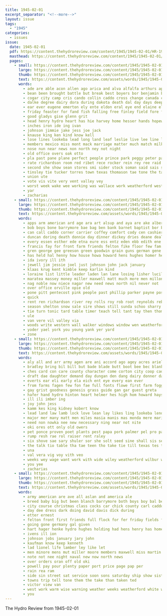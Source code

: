 ```yaml
---
title: 1945-02-01
excerpt_separator: "<!--more-->"
layout: issue
tags:
  - "1945"
categories:
  - issues
issue:
  date: 1945-02-01
  pdf: https://content.thehydroreview.com/content/1945/1945-02-01/HR-1945-02-01.pdf
  masthead: https://content.thehydroreview.com/content/1945/1945-02-01/masthead/HR-1945-02-01.jpg
  pages:
    - small: https://content.thehydroreview.com/content/1945/1945-02-01/small/HR-1945-02-01-01.jpg
      large: https://content.thehydroreview.com/content/1945/1945-02-01/large/HR-1945-02-01-01.jpg
      thumb: https://content.thehydroreview.com/content/1945/1945-02-01/thumbnails/HR-1945-02-01-01.jpg
      text: https://content.thehydroreview.com/assets/words/1945/1945-02-01/HR-1945-02-01-01.txt
      words:
        - ade are able acon allen ago arica and alva alfalfa arthurs appleman ard ane august
        - bean been brought battle but break best boyers bor benjamin boyer boy burk bak bott binger bally back burst born boys
        - cogar city camp cris cando collin caddo cross change canada class clear card crew cobb carl claude chet cotten charles colony chew charlie colle came church
        - dalke degree dairy dora during dakota death dal day days deep dungan deward doctor
        - ear ever eugene emerton ely ente eldon eral eye end elaine elgar earl emer elmer
        - friday feaster for fand fish falling free finley field fore frank friend fed fort from france fannin fout fron fall flansburg filippo farm fee fly fine
        - good gladys gise glenn grit
        - head henry hydro heart has hie harvey home hesser hands hopewell hafer hall hide henke hodge hea homa husband held him hitt hort health had her
        - inches iron ide ing ivan
        - johnson jimmie jake jess joe jack
        - knause king ken kind know kell
        - lose lines lookeba lead long land leaf leslie live lee line life lower
        - members mexico miss mont mack marriage matter much match milk many man most made moore miller medal may march must maxine mae marge mol monday myrtle
        - nose nun near news non north ney not night
        - old office overs oak otto
        - pla past pane plane perfect people prince park peggy peter paul president page pauls pound pittsburg
        - rate richardson room red ribet rece rocker rein rey ree raid
        - second she show sean stores smi sider stock soman said sais sho stevens six stand sin son ship snow sanders sammie state saturday sister skaggs south simpson sot sing service
        - tinsley tie tucker torres town texas thomason tae tone the take ted tine thomas ting trees tidwell them thurs tom toles
        - union ute
        - vote vis vite very vent valley vey
        - worst week wake wee working was wallace work weatherford west works will wall wanda wal win wend with want wife wears
        - yar
        - zacharias
    - small: https://content.thehydroreview.com/content/1945/1945-02-01/small/HR-1945-02-01-02.jpg
      large: https://content.thehydroreview.com/content/1945/1945-02-01/large/HR-1945-02-01-02.jpg
      thumb: https://content.thehydroreview.com/content/1945/1945-02-01/thumbnails/HR-1945-02-01-02.jpg
      text: https://content.thehydroreview.com/assets/words/1945/1945-02-01/HR-1945-02-01-02.txt
      words:
        - apps arm american ard age ara art alsup and aya are ake alber ave ameri aleta ana
        - bob boys bone barrymore bae bag ben bank barnet baptist bor bene balsam blue blevins bartley bill ball bil beck buyers bell been bom back but brown berth bright
        - can call caddo corner carrier coffey comfort cody cen cashier city christian chi care cat collins church christ clara crosswhite collier creamer cold cloninger company che canyon card claude col child county cost cal came cake cee
        - duncan doring death donnie day dinner dickey dries deane deal daughters duty doria dave
        - every essen esther ede etna eure ess entz eden ebb edith ene early ell end ena elbert easter easy
        - francis fay for front farm friends felton fike floor few fam fone fulton friday fuel from frank fae first
        - gren george gee greeson green goodwin grain guns german gene glass getting good
        - has held hal henny how house howa howard hens hughes homer henry home holiness had hosey honor hard harley harry hare hydro hansen hinton hames herndon her hagin hint harvey hea hes hai
        - ida ivory ill ith
        - jewell jim jessie joel just johnson john jack january
        - klaas krug kent kimble keep karlin kind
        - loraine list little leader laden lan lane losing lisher lucille lint love lewis lander large lee lovely leon lowell likely lionel lavern
        - maratea massey money miller maxwell matt much more men millon must mix moring minister mis miss mark mash march marvin mee monday many melvin mighty monar mer morning made missouri marilyn most mere mound
        - nag noble now niece nagar new need news north nil never not
        - over office orville opie old
        - pone pitt pentecost pink people past phillip parker payne post perey persons president pope paper present part pang propps press pastor
        - quick
        - rent ren richardson river rey rolls roy rob root reynolds rebekah royal roll res room ruhl richarson
        - season shelton snow sale sire shows still sunda schoo sharry sou set story states send sunday sick sek sister street sonny son service shower seed scott school save store second south song sell stockton shanklin sisson side storm seco saar soo smith sori stan simpson
        - tie turn tonic tard table timer teach tell tant tay then thomas thee thoma tom tal ting thurs taken the thomason
        - ule
        - van vere vil valley via
        - woods write western wall walker windows window wen weatherford weather welcome willard white wool work williams west with week want weathers went winter wee will water was wide
        - yoder yael york you young yank yer yard
        - zone
    - small: https://content.thehydroreview.com/content/1945/1945-02-01/small/HR-1945-02-01-03.jpg
      large: https://content.thehydroreview.com/content/1945/1945-02-01/large/HR-1945-02-01-03.jpg
      thumb: https://content.thehydroreview.com/content/1945/1945-02-01/thumbnails/HR-1945-02-01-03.jpg
      text: https://content.thehydroreview.com/assets/words/1945/1945-02-01/HR-1945-02-01-03.txt
      words:
        - aly all and arr army agen are ani accord ago agey acres ariel ain
        - bradley bring bil bill but bade blade butt boot bee bec blanks buy been burg business best
        - ches card con care county character come corton city coop caddo cotton cahn cold cain carl
        - draft dae daughter demand day dungan den dang dairy donner date davison dee dust desing
        - everts ear eli early ela eich ent eye every ean ever
        - from farms fagen few fon fae full fonts flowe first farm foggy for ford
        - gay grist goodness genesis grass guide gan gar guest greta
        - hafer hand hydro hinton heart helmer hes high hom howard hays heen how harry
        - ill ili imber ing
        - joy john jess
        - kamm kes king kidney kobert know
        - lead land law lamb lock love lean lay likes ling lookeba lender loa loan
        - major mer many matt men miles masia manis mas monda mere marine method may
        - need non nowka nee new necessary ning near not nite
        - oki ores ott only old owers
        - pet ponce proven poet plants pest papa pork palmer pel pro past prong ponds
        - rump resh rae rol raiser rent raley
        - six shove sae sary shuler sor she solt seed sine shall sis set sholer see subject shoulder sees sister states school sims severe such soll service stan sener saturday sale
        - the talk tio table tha tae teen tho take tie till texas tes town them tra taylor than towns taper
        - una
        - val vera vig voy vith veo
        - weeks wey wage want work with wide wiley weatherford wilbur wit was will wat
        - you yee
        - zacharias
    - small: https://content.thehydroreview.com/content/1945/1945-02-01/small/HR-1945-02-01-04.jpg
      large: https://content.thehydroreview.com/content/1945/1945-02-01/large/HR-1945-02-01-04.jpg
      thumb: https://content.thehydroreview.com/content/1945/1945-02-01/thumbnails/HR-1945-02-01-04.jpg
      text: https://content.thehydroreview.com/assets/words/1945/1945-02-01/HR-1945-02-01-04.txt
      words:
        - army american are ave all aslan and america ale
        - breed baby big but been blanch barrymore both boys boy bal began buy bro ball bunt better best butt blevin box back beam battle
        - city course christmas class cocks car chick county carl caddo cant can cost custer
        - day dee dress dark doing david davis dick during
        - etter ernest
        - felton front first friends full flock for fer friday fields from
        - going gone germany gal given
        - hart hager henke hydro hughes holding had hens henry has home hundred hen hafer horace hatch hope her
        - ivens ill ion
        - johnson jobs january jary john
        - kaufman know keep kenneth
        - lad lionel life lamber ley like let
        - men minore mens mut miller moore members maxwell miss martin money march medal marilyn
        - note not nee night naval new now north news
        - over orders oran off old oki
        - powell pay pour plenty paper port price page pap per
        - rain rea ram
        - side sin street sat service soon sons saturday ship show sister such shall store stock snow season sonora soh sunday speed shows
        - towns trip tell tone them the take than taken ted
        - victor view van
        - west work warm wise warning weather weeks weatherford white western well was working will with week
        - you
---
```


The Hydro Review from 1945-02-01

<!--more-->

